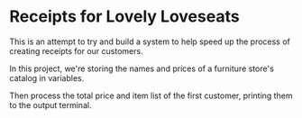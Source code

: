 # Receipts for Lovely Loveseats

This is an attempt to try and build a system to help speed up the process of creating receipts for our customers.

In this project, we're storing the names and prices of a furniture store's catalog in variables.

Then process the total price and item list of the first customer, printing them to the output terminal.
